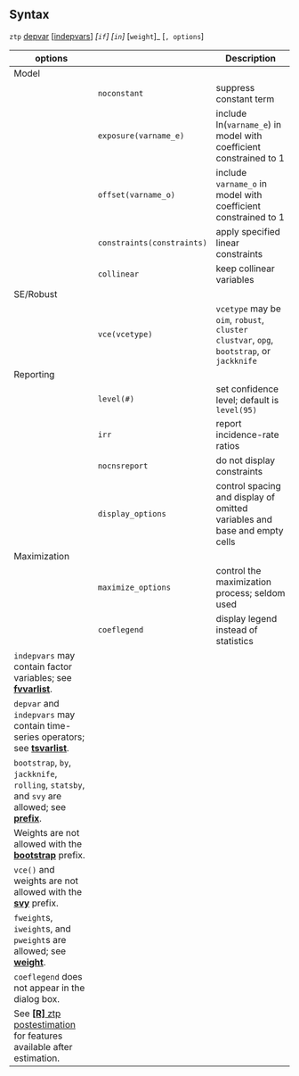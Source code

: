 ## Syntax

`ztp`
[depvar](http://www.stata.com/help.cgi?depvar)
\[[indepvars](http://www.stata.com/help.cgi?indepvars)\]
_\[`if`\] \[`in`\]_ <span
class="command">\[`weight`\]_ \[`, options`\]

| options                                                                                                                                                                      |                                | Description                                                                                |
|------------------------------------------------------------------------------------------------------------------------------------------------------------------------------|--------------------------------|--------------------------------------------------------------------------------------------|
| Model                                                                                                                                                                        |                                |                                                                                            |
|                                                                                                                                                                              | `noconstant`                   | suppress constant term                                                                     |
|                                                                                                                                                                              | `exposure(varname_e)`          | include ln(`varname_e`) in model with coefficient constrained to 1                         |
|                                                                                                                                                                              | `offset(varname_o)`            | include `varname_o` in model with coefficient constrained to 1                             |
|                                                                                                                                                                              | `constraints(constraints)` | apply specified linear constraints                                                         |
|                                                                                                                                                                              | `collinear`                    | keep collinear variables                                                                   |
| SE/Robust                                                                                                                                                                    |                                |                                                                                            |
|                                                                                                                                                                              | `vce(vcetype)`                 | `vcetype` may be `oim`, `robust`, `cluster clustvar`, `opg`, `bootstrap`, or `jackknife` |
| Reporting                                                                                                                                                                    |                                |                                                                                            |
|                                                                                                                                                                              | `level(#)`                     | set confidence level; default is `level(95)`                                               |
|                                                                                                                                                                              | `irr`                          | report incidence-rate ratios                                                               |
|                                                                                                                                                                              | `nocnsreport`                  | do not display constraints                                                                 |
|                                                                                                                                                                              | `display_options`              | control spacing and display of omitted variables and base and empty cells                  |
| Maximization                                                                                                                                                                 |                                |                                                                                            |
|                                                                                                                                                                              | `maximize_options`             | control the maximization process; seldom used                                              |
|                                                                                                                                                                              | `coeflegend`                   | display legend instead of statistics                                                       |
| `indepvars` may contain factor variables; see [<strong>fvvarlist</strong>](http://www.stata.com/help.cgi?fvvarlist).                              |                                |                                                                                            |
| `depvar` and `indepvars` may contain time-series operators; see [<strong>tsvarlist</strong>](http://www.stata.com/help.cgi?tsvarlist).            |                                |                                                                                            |
| `bootstrap`, `by`, `jackknife`, `rolling`, `statsby`, and `svy` are allowed; see [<strong>prefix</strong>](http://www.stata.com/help.cgi?prefix). |                                |                                                                                            |
| Weights are not allowed with the [<strong>bootstrap</strong>](http://www.stata.com/help.cgi?bootstrap) prefix.                                    |                                |                                                                                            |
| `vce()` and weights are not allowed with the [<strong>svy</strong>](http://www.stata.com/help.cgi?svy) prefix.                                    |                                |                                                                                            |
| `fweight`s, `iweight`s, and `pweight`s are allowed; see [<strong>weight</strong>](http://www.stata.com/help.cgi?weight).                          |                                |                                                                                            |
| `coeflegend` does not appear in the dialog box.                                                                                                                              |                                |                                                                                            |
| See [<strong>[R]</strong> ztp postestimation](http://www.stata.com/help.cgi?ztp_postestimation) for features available after estimation.          |                                |                                                                                            |
